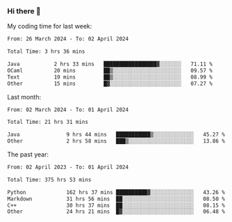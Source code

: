 ### Hi there 👋

My coding time for last week:

<!--START_SECTION:week-->

```txt
From: 26 March 2024 - To: 02 April 2024

Total Time: 3 hrs 36 mins

Java           2 hrs 33 mins   █████████████████▓░░░░░░░   71.11 %
OCaml          20 mins         ██▒░░░░░░░░░░░░░░░░░░░░░░   09.57 %
Text           19 mins         ██▒░░░░░░░░░░░░░░░░░░░░░░   08.99 %
Other          15 mins         █▓░░░░░░░░░░░░░░░░░░░░░░░   07.27 %
```

<!--END_SECTION:week-->

Last month:

<!--START_SECTION:month-->

```txt
From: 02 March 2024 - To: 01 April 2024

Total Time: 21 hrs 31 mins

Java               9 hrs 44 mins   ███████████▒░░░░░░░░░░░░░   45.27 %
Other              2 hrs 58 mins   ███▒░░░░░░░░░░░░░░░░░░░░░   13.86 %
```

<!--END_SECTION:month-->

The past year:

<!--START_SECTION:year-->

```txt
From: 02 April 2023 - To: 01 April 2024

Total Time: 375 hrs 53 mins

Python             162 hrs 37 mins ██████████▓░░░░░░░░░░░░░░   43.26 %
Markdown           31 hrs 56 mins  ██░░░░░░░░░░░░░░░░░░░░░░░   08.50 %
C++                30 hrs 37 mins  ██░░░░░░░░░░░░░░░░░░░░░░░   08.15 %
Other              24 hrs 21 mins  █▓░░░░░░░░░░░░░░░░░░░░░░░   06.48 %
```

<!--END_SECTION:year-->
